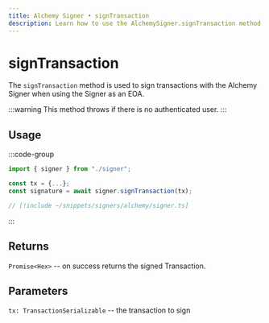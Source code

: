 ```yaml
---
title: Alchemy Signer • signTransaction
description: Learn how to use the AlchemySigner.signTransaction method
---
```



# signTransaction

The `signTransaction` method is used to sign transactions with the Alchemy Signer when using the Signer as an EOA.

:::warning
This method throws if there is no authenticated user.
:::

## Usage

:::code-group

```ts [example.ts]
import { signer } from "./signer";

const tx = {...};
const signature = await signer.signTransaction(tx);
```

```ts [signer.ts]
// [!include ~/snippets/signers/alchemy/signer.ts]
```

:::

## Returns

`Promise<Hex>` -- on success returns the signed Transaction.

## Parameters

`tx: TransactionSerializable` -- the transaction to sign
